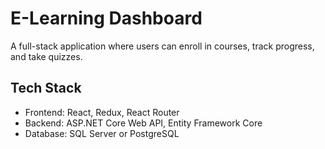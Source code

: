# E-Learning Dashboard
A full-stack application where users can enroll in courses, track progress, and take quizzes.

## Tech Stack
- Frontend: React, Redux, React Router
- Backend: ASP.NET Core Web API, Entity Framework Core
- Database: SQL Server or PostgreSQL
